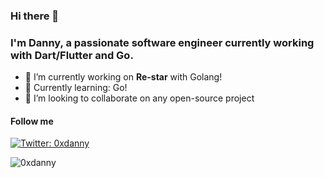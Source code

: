 ### Hi there 👋 
### I'm Danny, a passionate software engineer currently working with Dart/Flutter and Go.

- 🔭 I’m currently working on **Re-star** with Golang!
- 📖 Currently learning: Go!
- 👯 I’m looking to collaborate on any open-source project

#### Follow me
[![Twitter: 0xdanny](https://img.shields.io/twitter/follow/0xdanny?style=social)](https://twitter.com/0xdanny)

<p align="left"> <img src="https://komarev.com/ghpvc/?username=0xdanny&label=Profile%20views&color=0e75b6&style=flat" alt="0xdanny" /> </p>
